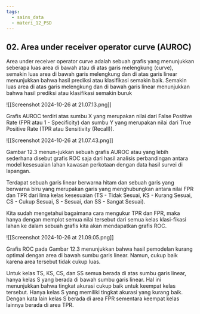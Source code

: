 ```yaml
---
tags:
  - sains_data
  - materi_12_PSD
---
```

## 02. Area under receiver operator curve (AUROC)

Area under receiver operator curve adalah sebuah grafis yang menunjukkan seberapa luas area di bawah atau di atas garis melengkung (curve), semakin luas area di bawah garis melengkung dan di atas garis linear menunjukkan bahwa hasil prediksi atau klasifikasi semakin baik. Semakin luas area di atas garis melengkung dan di bawah garis linear menunjukkan bahwa hasil prediksi atau klasifikasi semakin buruk

![[Screenshot 2024-10-26 at 21.07.13.png]]

Grafis AUROC terdiri atas sumbu X yang merupakan nilai dari False Positive Rate (FPR atau 1 - Specificity) dan sumbu Y yang merupakan nilai dari True Positive Rate (TPR atau Sensitivity (Recall)).

![[Screenshot 2024-10-26 at 21.07.43.png]]

Gambar 12.3 menun-jukkan sebuah grafis AUROC atau yang lebih sederhana disebut grafis ROC saja dari hasil analisis perbandingan antara model kesesuaian lahan kawasan perkotaan dengan data hasil survei di lapangan.

Terdapat sebuah garis linear berwarna hitam dan sebuah garis yang berwarna biru yang merupakan garis yang menghubungkan antara nilai FPR dan TPR dari lima kelas kesesuaian (TS - Tidak Sesuai, KS - Kurang Sesuai, CS - Cukup Sesuai, S - Sesuai, dan SS - Sangat Sesuai).


Kita sudah mengetahui bagaimana cara mengukur TPR dan FPR, maka hanya dengan memplot semua nilai tersebut dari semua kelas klasi-fikasi lahan ke dalam sebuah grafis kita akan mendapatkan grafis ROC.

![[Screenshot 2024-10-26 at 21.09.05.png]]

Grafis ROC pada Gambar 12.3 menunjukkan bahwa hasil pemodelan kurang optimal dengan area di bawah sumbu garis linear. Namun, cukup baik karena area tersebut tidak cukup luas.

Untuk kelas TS, KS, CS, dan SS semua berada di atas sumbu garis linear, hanya kelas S yang berada di bawah sumbu garis linear. Hal ini menunjukkan bahwa tingkat akurasi cukup baik untuk keempat kelas tersebut. Hanya kelas S yang memiliki tingkat akurasi yang kurang baik. Dengan kata lain kelas S berada di area FPR sementara keempat kelas lainnya berada di area TPR.

